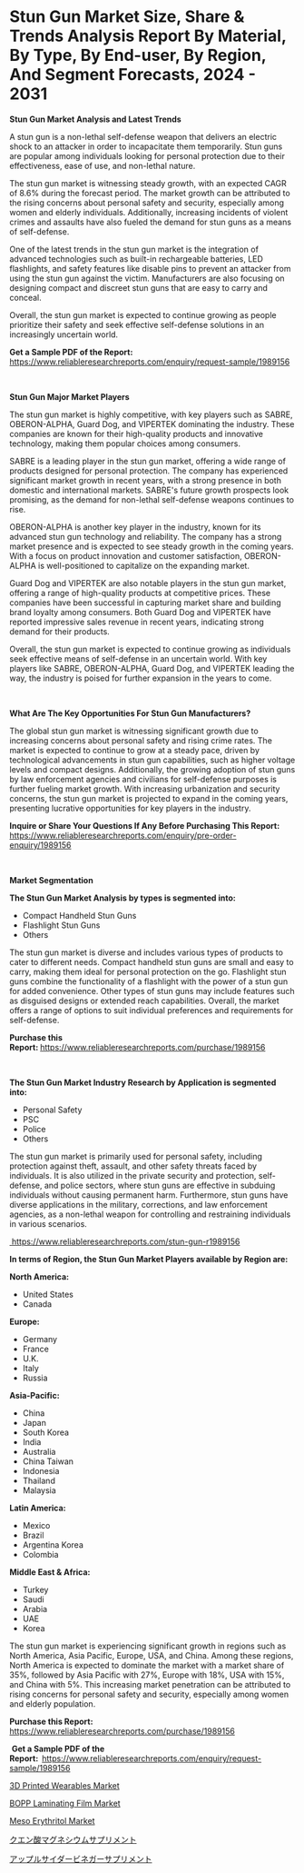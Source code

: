 <p><h1>Stun Gun Market Size, Share & Trends Analysis Report By Material, By Type, By End-user, By Region, And Segment Forecasts, 2024 - 2031</h1></p><p><strong>Stun Gun Market Analysis and Latest Trends</strong></p>
<p><p>A stun gun is a non-lethal self-defense weapon that delivers an electric shock to an attacker in order to incapacitate them temporarily. Stun guns are popular among individuals looking for personal protection due to their effectiveness, ease of use, and non-lethal nature.</p><p>The stun gun market is witnessing steady growth, with an expected CAGR of 8.6% during the forecast period. The market growth can be attributed to the rising concerns about personal safety and security, especially among women and elderly individuals. Additionally, increasing incidents of violent crimes and assaults have also fueled the demand for stun guns as a means of self-defense.</p><p>One of the latest trends in the stun gun market is the integration of advanced technologies such as built-in rechargeable batteries, LED flashlights, and safety features like disable pins to prevent an attacker from using the stun gun against the victim. Manufacturers are also focusing on designing compact and discreet stun guns that are easy to carry and conceal.</p><p>Overall, the stun gun market is expected to continue growing as people prioritize their safety and seek effective self-defense solutions in an increasingly uncertain world.</p></p>
<p><strong>Get a Sample PDF of the Report:&nbsp;</strong> <a href="https://www.reliableresearchreports.com/enquiry/request-sample/1989156">https://www.reliableresearchreports.com/enquiry/request-sample/1989156</a></p>
<p>&nbsp;</p>
<p><strong>Stun Gun Major Market Players</strong></p>
<p><p>The stun gun market is highly competitive, with key players such as SABRE, OBERON-ALPHA, Guard Dog, and VIPERTEK dominating the industry. These companies are known for their high-quality products and innovative technology, making them popular choices among consumers.</p><p>SABRE is a leading player in the stun gun market, offering a wide range of products designed for personal protection. The company has experienced significant market growth in recent years, with a strong presence in both domestic and international markets. SABRE's future growth prospects look promising, as the demand for non-lethal self-defense weapons continues to rise.</p><p>OBERON-ALPHA is another key player in the industry, known for its advanced stun gun technology and reliability. The company has a strong market presence and is expected to see steady growth in the coming years. With a focus on product innovation and customer satisfaction, OBERON-ALPHA is well-positioned to capitalize on the expanding market.</p><p>Guard Dog and VIPERTEK are also notable players in the stun gun market, offering a range of high-quality products at competitive prices. These companies have been successful in capturing market share and building brand loyalty among consumers. Both Guard Dog and VIPERTEK have reported impressive sales revenue in recent years, indicating strong demand for their products.</p><p>Overall, the stun gun market is expected to continue growing as individuals seek effective means of self-defense in an uncertain world. With key players like SABRE, OBERON-ALPHA, Guard Dog, and VIPERTEK leading the way, the industry is poised for further expansion in the years to come.</p></p>
<p>&nbsp;</p>
<p><strong>What Are The Key Opportunities For Stun Gun Manufacturers?</strong></p>
<p><p>The global stun gun market is witnessing significant growth due to increasing concerns about personal safety and rising crime rates. The market is expected to continue to grow at a steady pace, driven by technological advancements in stun gun capabilities, such as higher voltage levels and compact designs. Additionally, the growing adoption of stun guns by law enforcement agencies and civilians for self-defense purposes is further fueling market growth. With increasing urbanization and security concerns, the stun gun market is projected to expand in the coming years, presenting lucrative opportunities for key players in the industry.</p></p>
<p><strong>Inquire or Share Your Questions If Any Before Purchasing This Report:</strong> <a href="https://www.reliableresearchreports.com/enquiry/pre-order-enquiry/1989156">https://www.reliableresearchreports.com/enquiry/pre-order-enquiry/1989156</a></p>
<p>&nbsp;</p>
<p><strong>Market Segmentation</strong></p>
<p><strong>The Stun Gun Market Analysis by types is segmented into:</strong></p>
<p><ul><li>Compact Handheld Stun Guns</li><li>Flashlight Stun Guns</li><li>Others</li></ul></p>
<p><p>The stun gun market is diverse and includes various types of products to cater to different needs. Compact handheld stun guns are small and easy to carry, making them ideal for personal protection on the go. Flashlight stun guns combine the functionality of a flashlight with the power of a stun gun for added convenience. Other types of stun guns may include features such as disguised designs or extended reach capabilities. Overall, the market offers a range of options to suit individual preferences and requirements for self-defense.</p></p>
<p><strong>Purchase this Report:&nbsp;</strong><a href="https://www.reliableresearchreports.com/purchase/1989156">https://www.reliableresearchreports.com/purchase/1989156</a></p>
<p>&nbsp;</p>
<p><strong>The Stun Gun Market Industry Research by Application is segmented into:</strong></p>
<p><ul><li>Personal Safety</li><li>PSC</li><li>Police</li><li>Others</li></ul></p>
<p><p>The stun gun market is primarily used for personal safety, including protection against theft, assault, and other safety threats faced by individuals. It is also utilized in the private security and protection, self-defense, and police sectors, where stun guns are effective in subduing individuals without causing permanent harm. Furthermore, stun guns have diverse applications in the military, corrections, and law enforcement agencies, as a non-lethal weapon for controlling and restraining individuals in various scenarios.</p></p>
<p><a href="https://www.reliableresearchreports.com/stun-gun-r1989156">&nbsp;https://www.reliableresearchreports.com/stun-gun-r1989156</a></p>
<p><strong>In terms of Region, the Stun Gun Market Players available by Region are:</strong></p>
<p>
    <p> <strong> North America: </strong>
        <ul>
            <li>United States</li>
            <li>Canada</li>
        </ul>
        </p> 
    <p> <strong> Europe: </strong>
        <ul>
            <li>Germany</li>
            <li>France</li>
            <li>U.K.</li>
            <li>Italy</li>
            <li>Russia</li>
        </ul>
        </p> 
    <p> <strong> Asia-Pacific: </strong>
        <ul>
            <li>China</li>
            <li>Japan</li>
            <li>South Korea</li>
            <li>India</li>
            <li>Australia</li>
            <li>China Taiwan</li>
            <li>Indonesia</li>
            <li>Thailand</li>
            <li>Malaysia</li>
        </ul>
        </p> 
    <p> <strong> Latin America: </strong>
        <ul>
            <li>Mexico</li>
            <li>Brazil</li>
            <li>Argentina Korea</li>
            <li>Colombia</li>
        </ul>
        </p> 
    <p> <strong> Middle East & Africa: </strong>
        <ul>
            <li>Turkey</li>
            <li>Saudi</li>
            <li>Arabia</li>
            <li>UAE</li>
            <li>Korea</li>
        </ul>
    </p>
    </p>
<p><p>The stun gun market is experiencing significant growth in regions such as North America, Asia Pacific, Europe, USA, and China. Among these regions, North America is expected to dominate the market with a market share of 35%, followed by Asia Pacific with 27%, Europe with 18%, USA with 15%, and China with 5%. This increasing market penetration can be attributed to rising concerns for personal safety and security, especially among women and elderly population.</p></p>
<p><strong>Purchase this Report: </strong><a href="https://www.reliableresearchreports.com/purchase/1989156">https://www.reliableresearchreports.com/purchase/1989156</a></p>
<p>&nbsp;<strong>Get a Sample PDF of the Report:&nbsp;&nbsp;</strong><a href="https://www.reliableresearchreports.com/enquiry/request-sample/1989156">https://www.reliableresearchreports.com/enquiry/request-sample/1989156</a></p>
<p><strong></strong></p>
<p><p><a href="https://github.com/mbisetmhermsr/Market-Research-Report-List-2/blob/main/3d-printed-wearables-market.md">3D Printed Wearables Market</a></p><p><a href="https://issuu.com/reportprime-2/docs/bopp-laminating-film-market-size-2030.pptx">BOPP Laminating Film Market</a></p><p><a href="https://issuu.com/reportprime-2/docs/meso-erythritol-market-size-2030.pptx">Meso Erythritol Market</a></p><p><a href="https://github.com/xtkhtofdt934839/Market-Research-Report-List-1/blob/main/726077133928.md">クエン酸マグネシウムサプリメント</a></p><p><a href="https://github.com/ddwcuskozol07187/Market-Research-Report-List-1/blob/main/668719033929.md">アップルサイダービネガーサプリメント</a></p></p>